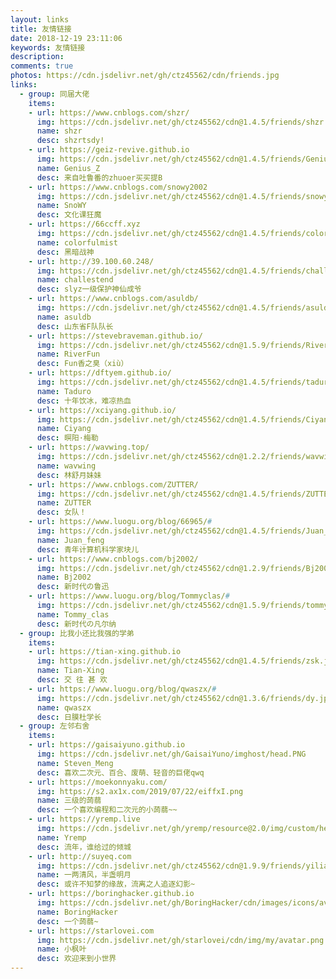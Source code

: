 ```yaml
---
layout: links
title: 友情链接
date: 2018-12-19 23:11:06
keywords: 友情链接
description: 
comments: true
photos: https://cdn.jsdelivr.net/gh/ctz45562/cdn/friends.jpg
links:
  - group: 同届大佬
    items:
    - url: https://www.cnblogs.com/shzr/
      img: https://cdn.jsdelivr.net/gh/ctz45562/cdn@1.4.5/friends/shzr.jpg
      name: shzr
      desc: shzrtsdy!
    - url: https://geiz-revive.github.io
      img: https://cdn.jsdelivr.net/gh/ctz45562/cdn@1.4.5/friends/Genius_Z.jpg
      name: Genius_Z
      desc: 来自吐鲁番的zhuoer买买提B
    - url: https://www.cnblogs.com/snowy2002
      img: https://cdn.jsdelivr.net/gh/ctz45562/cdn@1.4.5/friends/snowy.jpg
      name: SnoWY
      desc: 文化课狂魔
    - url: https://66ccff.xyz
      img: https://cdn.jsdelivr.net/gh/ctz45562/cdn@1.4.5/friends/colorfulmist.jpg
      name: colorfulmist
      desc: 黑暗战神
    - url: http://39.100.60.248/
      img: https://cdn.jsdelivr.net/gh/ctz45562/cdn@1.4.5/friends/challestend.jpg
      name: challestend
      desc: slyz一级保护神仙成爷
    - url: https://www.cnblogs.com/asuldb/
      img: https://cdn.jsdelivr.net/gh/ctz45562/cdn@1.4.5/friends/asuldb.jpg
      name: asuldb
      desc: 山东省F队队长
    - url: https://stevebraveman.github.io/
      img: https://cdn.jsdelivr.net/gh/ctz45562/cdn@1.5.9/friends/RiverFun.jpg
      name: RiverFun
      desc: Fun香之臭（xiù）
    - url: https://dftyem.github.io/
      img: https://cdn.jsdelivr.net/gh/ctz45562/cdn@1.4.5/friends/taduro.jpg
      name: Taduro 
      desc: 十年饮冰，难凉热血
    - url: https://xciyang.github.io/
      img: https://cdn.jsdelivr.net/gh/ctz45562/cdn@1.4.5/friends/Ciyang.jpg
      name: Ciyang 
      desc: 暝阳·梅勒
    - url: https://wavwing.top/
      img: https://cdn.jsdelivr.net/gh/ctz45562/cdn@1.2.2/friends/wavwing.jpg
      name: wavwing
      desc: 林舒月妹妹
    - url: https://www.cnblogs.com/ZUTTER/
      img: https://cdn.jsdelivr.net/gh/ctz45562/cdn@1.4.5/friends/ZUTTER_.jpg
      name: ZUTTER
      desc: 女队！
    - url: https://www.luogu.org/blog/66965/#
      img: https://cdn.jsdelivr.net/gh/ctz45562/cdn@1.4.5/friends/Juan_feng.jpg
      name: Juan_feng 
      desc: 青年计算机科学家块儿
    - url: https://www.cnblogs.com/bj2002/
      img: https://cdn.jsdelivr.net/gh/ctz45562/cdn@1.2.9/friends/Bj2002.jpg
      name: Bj2002
      desc: 新时代の鲁迅
    - url: https://www.luogu.org/blog/Tommyclas/#
      img: https://cdn.jsdelivr.net/gh/ctz45562/cdn@1.5.9/friends/tommy_clas.jpg
      name: Tommy_clas
      desc: 新时代の凡尔纳
  - group: 比我小还比我强的学弟
    items:
    - url: https://tian-xing.github.io
      img: https://cdn.jsdelivr.net/gh/ctz45562/cdn@1.4.5/friends/zsk.jpg
      name: Tian-Xing
      desc: 交 往 甚 欢
    - url: https://www.luogu.org/blog/qwaszx/#
      img: https://cdn.jsdelivr.net/gh/ctz45562/cdn@1.3.6/friends/dy.jpg
      name: qwaszx
      desc: 日膜杜学长
  - group: 左邻右舍
    items:
    - url: https://gaisaiyuno.github.io
      img: https://cdn.jsdelivr.net/gh/GaisaiYuno/imghost/head.PNG
      name: Steven_Meng
      desc: 喜欢二次元、百合、废萌、轻音的巨佬qwq
    - url: https://moekonnyaku.com/
      img: https://s2.ax1x.com/2019/07/22/eiffxI.png
      name: 三级的蒟蒻
      desc: 一个喜欢编程和二次元的小蒟蒻~~
    - url: https://yremp.live 
      img: https://cdn.jsdelivr.net/gh/yremp/resource@2.0/img/custom/head.jpg 
      name: Yremp
      desc: 流年，谁给过的倾城
    - url: http://suyeq.com
      img: https://cdn.jsdelivr.net/gh/ctz45562/cdn@1.9.9/friends/yiliangqingfengbanzhanmingyue.jpg
      name: 一两清风，半盏明月
      desc: 或许不知梦的缘故，流离之人追逐幻影~
    - url: https://boringhacker.github.io
      img: https://cdn.jsdelivr.net/gh/BoringHacker/cdn/images/icons/avatar.png
      name: BoringHacker
      desc: 一个蒟蒻~
    - url: https://starlovei.com
      img: https://cdn.jsdelivr.net/gh/starlovei/cdn/img/my/avatar.png
      name: 小枫叶
      desc: 欢迎来到小世界
---
```



